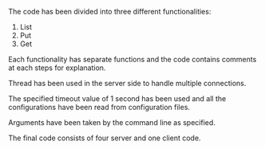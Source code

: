 The code has been divided into three different functionalities:

1. List
2. Put
3. Get

Each functionality has separate functions and the code contains
comments at each steps for explanation.

Thread has been used in the server side to handle multiple connections.

The specified timeout value of 1 second has been used and all the configurations have been read from configuration files.

Arguments have been taken by the command line as specified.

The final code consists of four server and one client code.


